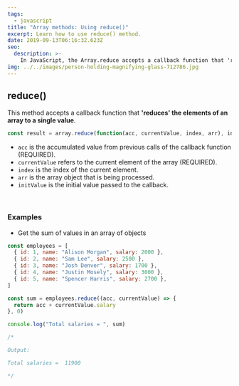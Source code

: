 ```yaml
---
tags:
  - javascript
title: "Array methods: Using reduce()"
excerpt: Learn how to use reduce() method.
date: 2019-09-13T06:16:32.623Z
seo:
  description: >-
    In JavaScript, the Array.reduce accepts a callback function that 'reduces' the elements of an array to a single value.
img: ../../images/person-holding-magnifying-glass-712786.jpg
---
```


## reduce()

This method accepts a callback function that **'reduces' the elements of an array to a single value**.

```javascript
const result = array.reduce(function(acc, currentValue, index, arr), initValue);
```

- `acc` is the accumulated value from previous calls of the callback function (REQUIRED).
- `currentValue` refers to the current element of the array (REQUIRED).
- `index` is the index of the current element.
- `arr` is the array object that is being processed.
- `initValue` is the initial value passed to the callback.

<br>

### Examples

- Get the sum of values in an array of objects

```javascript
const employees = [
  { id: 1, name: "Alison Morgan", salary: 2000 },
  { id: 2, name: "Sam Lee", salary: 2500 },
  { id: 3, name: "Josh Denver", salary: 1700 },
  { id: 4, name: "Justin Mosely", salary: 3000 },
  { id: 5, name: "Spencer Harris", salary: 2700 },
]

const sum = employees.reduce((acc, currentValue) => {
  return acc + currentValue.salary
}, 0)

console.log("Total salaries = ", sum)

/*

Output:

Total salaries =  11900

*/
```
